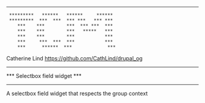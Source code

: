 *****************************************************

     *********   ******   ******     ******
     *********  ***  ***  *** ***   *** ***
        ***    ***        ***  *** ***  ***
        ***    ***        ***   *****   ***
        ***    ***        ***           ***
        ***     ***  ***  ***           ***
        ***      ******  ***             ***

Catherine Lind https://github.com/CathLind/drupal_og
*****************************************************
***  Selectbox field widget                       ***
*****************************************************

A selectbox field widget that respects the group context
